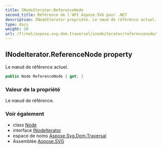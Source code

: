 ```yaml
---
title: INodeIterator.ReferenceNode
second_title: Référence de l'API Aspose.SVG pour .NET
description: INodeIterator propriété. Le nœud de référence actuel.
type: docs
weight: 20
url: /fr/net/aspose.svg.dom.traversal/inodeiterator/referencenode/
---
```

## INodeIterator.ReferenceNode property

Le nœud de référence actuel.

```csharp
public Node ReferenceNode { get; }
```

### Valeur de la propriété

Le nœud de référence.

### Voir également

* class [Node](../../../aspose.svg.dom/node/)
* interface [INodeIterator](../)
* espace de noms [Aspose.Svg.Dom.Traversal](../../inodeiterator/)
* Assemblée [Aspose.SVG](../../../)


